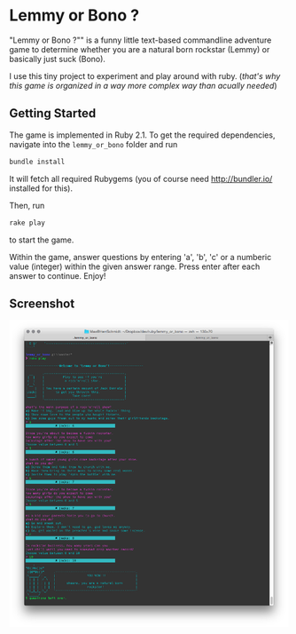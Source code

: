 # Lemmy or Bono ?

"Lemmy or Bono ?"" is a funny little text-based commandline adventure game to determine whether you are a natural born rockstar (Lemmy) or basically just suck (Bono).

I use this tiny project to experiment and play around with ruby. (*that's why this game is organized in a way more complex way than acually needed*)


## Getting Started

The game is implemented in Ruby 2.1. To get the required dependencies, navigate into the `lemmy_or_bono` folder and run
```ruby
bundle install
```
It will fetch all required Rubygems (you of course need http://bundler.io/ installed for this).


Then, run
```ruby
rake play
```
to start the game.

Within the game, answer questions by entering 'a', 'b', 'c' or a numberic value (integer) within the given answer range. Press enter after each answer to continue. Enjoy!


## Screenshot
![Screenshot](assets/img/screenshot.png)
